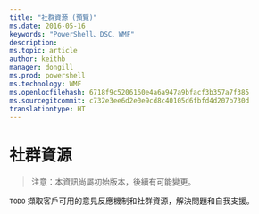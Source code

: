 ```yaml
---
title: "社群資源 (預覽)"
ms.date: 2016-05-16
keywords: "PowerShell、DSC、WMF"
description: 
ms.topic: article
author: keithb
manager: dongill
ms.prod: powershell
ms.technology: WMF
ms.openlocfilehash: 6718f9c5206160e4a6a947a9bfacf3b357a7f385
ms.sourcegitcommit: c732e3ee6d2e0e9cd8c40105d6fbfd4d207b730d
translationtype: HT
---
```

# <a name="community-resources"></a>社群資源 #
> 注意：本資訊尚屬初始版本，後續有可能變更。


`TODO` 擷取客戶可用的意見反應機制和社群資源，解決問題和自我支援。
